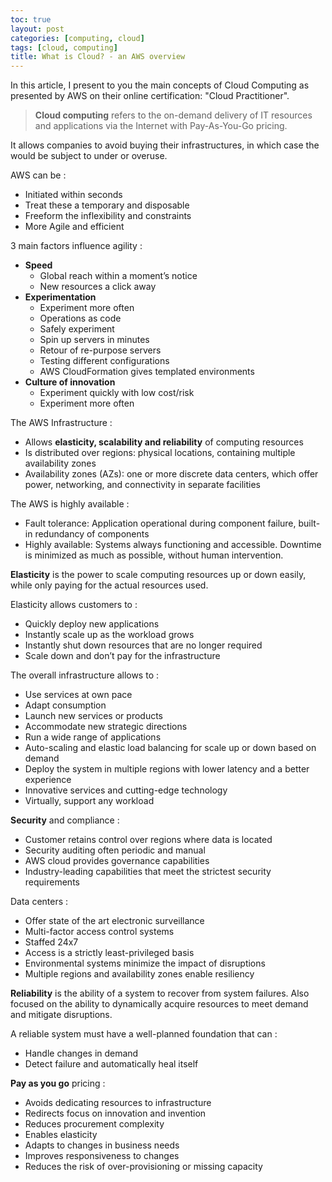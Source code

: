```yaml
---
toc: true
layout: post
categories: [computing, cloud]
tags: [cloud, computing]
title: What is Cloud? - an AWS overview
---
```



In this article, I present to you the main concepts of Cloud Computing as presented by AWS on their online certification: "Cloud Practitioner".

> **Cloud computing**  refers to the on-demand delivery of IT resources and applications via the Internet with Pay-As-You-Go pricing. 

It allows companies to avoid buying their infrastructures, in which case the would be subject to under or overuse. 

AWS can be :
- Initiated within seconds
- Treat these a temporary and disposable 
- Freeform the inflexibility and constraints
- More Agile and efficient

3 main factors influence agility :
- **Speed**
    -  Global reach within a moment’s notice
    - New resources a click away
- **Experimentation**
    - Experiment more often
    - Operations as code
    - Safely experiment
    - Spin up servers in minutes
    - Retour of re-purpose servers
    - Testing different configurations
    - AWS CloudFormation gives templated environments
- **Culture of innovation**
    - Experiment quickly with low cost/risk
    - Experiment more often

The AWS Infrastructure :
- Allows **elasticity, scalability and reliability** of computing resources
- Is distributed over regions: physical locations, containing multiple availability zones
- Availability zones (AZs): one or more discrete data centers, which offer power, networking, and connectivity in separate facilities

The AWS is highly available :
- Fault tolerance: Application operational during component failure, built-in redundancy of components
- Highly available: Systems always functioning and accessible. Downtime is minimized as much as possible, without human intervention. 

**Elasticity** is the power to scale computing resources up or down easily, while only paying for the actual resources used.

Elasticity allows customers to :
- Quickly deploy new applications
- Instantly scale up as the workload grows
- Instantly shut down resources that are no longer required
- Scale down and don’t pay for the infrastructure 

The overall infrastructure allows to :
- Use services at own pace
- Adapt consumption
- Launch new services or products
- Accommodate new strategic directions
- Run a wide range of applications
- Auto-scaling and elastic load balancing for scale up or down based on demand
- Deploy the system in multiple regions with lower latency and a better experience
- Innovative services and cutting-edge technology
- Virtually, support any workload

**Security** and compliance :
- Customer retains control over regions where data is located
- Security auditing often periodic and manual
- AWS cloud provides governance capabilities
- Industry-leading capabilities that meet the strictest security requirements

Data centers :
- Offer state of the art electronic surveillance
- Multi-factor access control systems
- Staffed 24x7
- Access is a strictly least-privileged basis 
- Environmental systems minimize the impact of disruptions
- Multiple regions and availability zones enable resiliency

**Reliability** is the ability of a system to recover from system failures. Also focused on the ability to dynamically acquire resources to meet demand and mitigate disruptions. 

A reliable system must have a well-planned foundation that can :
- Handle changes in demand
- Detect failure and automatically heal itself

**Pay as you go** pricing :
- Avoids dedicating resources to infrastructure
- Redirects focus on innovation and invention
- Reduces procurement complexity
- Enables elasticity
- Adapts to changes in business needs
- Improves responsiveness to changes
- Reduces the risk of over-provisioning or missing capacity